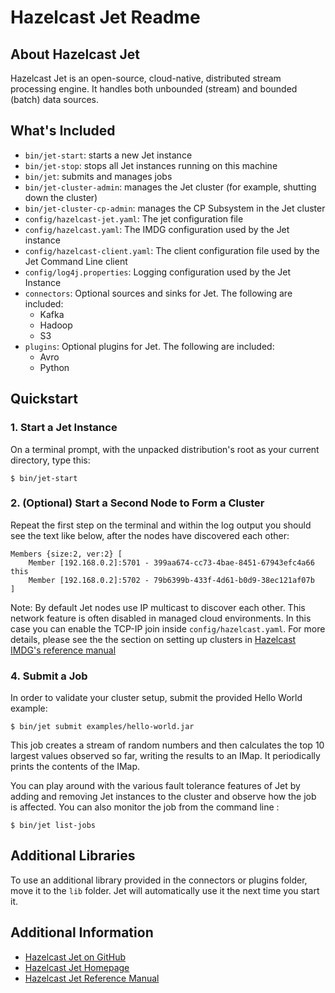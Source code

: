 Hazelcast Jet Readme
======================

About Hazelcast Jet
-------------------
 
Hazelcast Jet is an open-source, cloud-native, distributed stream
processing engine. It handles both unbounded (stream) and bounded 
(batch) data sources.

What's Included
---------------

* `bin/jet-start`: starts a new Jet instance
* `bin/jet-stop`: stops all Jet instances running on this machine
* `bin/jet`: submits and manages jobs
* `bin/jet-cluster-admin`: manages the Jet cluster (for example, shutting
  down the cluster)
* `bin/jet-cluster-cp-admin`: manages the CP Subsystem in the Jet cluster
* `config/hazelcast-jet.yaml`: The jet configuration file
* `config/hazelcast.yaml`: The IMDG configuration used by the Jet instance
* `config/hazelcast-client.yaml`: The client configuration file used by the 
  Jet Command Line client
* `config/log4j.properties`: Logging configuration used by the Jet Instance
* `connectors`: Optional sources and sinks for Jet. The following are included:
    * Kafka
    * Hadoop
    * S3   
* `plugins`: Optional plugins for Jet. The following are included:
    * Avro
    * Python
   
Quickstart
----------

### 1. Start a Jet Instance

On a terminal prompt, with the unpacked distribution's root as your current
directory, type this:

```
$ bin/jet-start
```

### 2. (Optional) Start a Second Node to Form a Cluster

Repeat the first step on the terminal and within the log output you
should see the text like below, after the nodes have discovered each other: 

```
Members {size:2, ver:2} [
	Member [192.168.0.2]:5701 - 399aa674-cc73-4bae-8451-67943efc4a66 this
	Member [192.168.0.2]:5702 - 79b6399b-433f-4d61-b0d9-38ec121af07b
]
```

Note: By default Jet nodes use IP multicast to discover each other. This
network feature is often disabled in managed cloud environments. In this 
case you can enable the TCP-IP join inside 
`config/hazelcast.yaml`. For more details, please see the the section on
setting up clusters in [Hazelcast IMDG's reference
manual](https://docs.hazelcast.org/docs/3.12.3/manual/html-single/index.html#setting-up-clusters)

### 4. Submit a Job

In order to validate your cluster setup, submit the provided Hello World
example:

```
$ bin/jet submit examples/hello-world.jar
```

This job creates a stream of random numbers and then calculates the
top 10 largest values observed so far, writing the results to an IMap.
It periodically prints the contents of the IMap.
 
You can play around with the various fault tolerance features of Jet by
adding and removing Jet instances to the cluster and observe how the job
is affected. You can also monitor the job from the command line :

```
$ bin/jet list-jobs
```

Additional Libraries
--------------------

To use an additional library provided in the connectors or plugins folder,
move it to the `lib` folder. Jet will automatically use it the next time you 
start it.


Additional Information
----------------------

* [Hazelcast Jet on GitHub](https://github.com/hazelcast-jet)
* [Hazelcast Jet Homepage](https://jet.hazelcast.org)
* [Hazelcast Jet Reference Manual](https://docs.hazelcast.org/docs/jet/latest/manual/)
